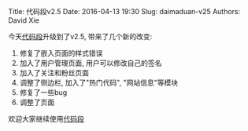 Title: 代码段v2.5
Date: 2016-04-13 19:30
Slug: daimaduan-v25
Authors: David Xie

今天[代码段](https://daimaduan.com)升级到了v2.5, 带来了几个新的改变:

1. 修复了嵌入页面的样式错误
2. 加入了用户管理页面, 用户可以修改自己的签名
3. 加入了关注和粉丝页面
4. 调整了侧边栏, 加入了"热门代码", "网站信息"等模块
4. 修复了一些bug
5. 调整了页面

欢迎大家继续使用[代码段](https://daimaduan.com)
